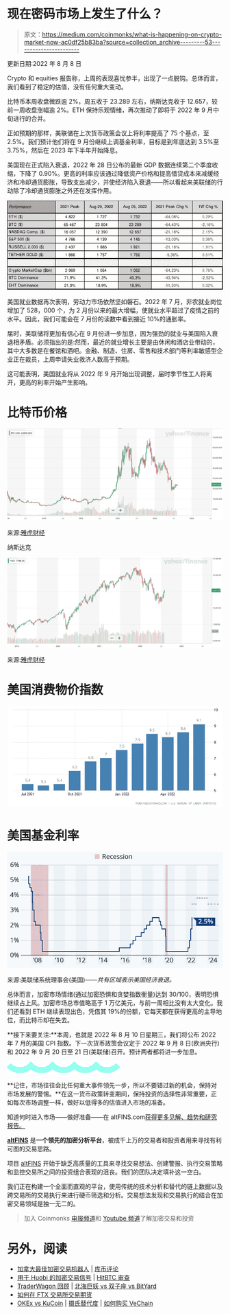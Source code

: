 # 现在密码市场上发生了什么？

> 原文：<https://medium.com/coinmonks/what-is-happening-on-crypto-market-now-ac0df25b83ba?source=collection_archive---------53----------------------->

更新日期:2022 年 8 月 8 日

Crypto 和 equities 报告称，上周的表现喜忧参半，出现了一点脱钩。总体而言，我们看到了稳定的估值，没有任何重大变动。

比特币本周收盘微跌逾 2%，周五收于 23.289 左右，纳斯达克收于 12.657，较前一周收盘涨幅逾 2%。ETH 保持乐观情绪，再次推动了即将于 2022 年 9 月中旬进行的合并。

正如预期的那样，美联储在上次货币政策会议上将利率提高了 75 个基点，至 2.5%。我们预计他们将在 9 月份继续上调基金利率，目标是到年底达到 3.5%至 3.75%，然后在 2023 年下半年开始降息。

美国现在正式陷入衰退，2022 年 28 日公布的最新 GDP 数据连续第二个季度收缩，下降了 0.90%。更高的利率应该通过降低资产价格和提高借贷成本来减缓经济和冷却通货膨胀，导致支出减少，并使经济陷入衰退——所以看起来美联储的行动除了冷却通货膨胀之外还在发挥作用。

![](img/cfbec3445edb66829dee39b413028336.png)

美国就业数据再次表明，劳动力市场依然坚如磐石。2022 年 7 月，非农就业岗位增加了 528，000 个，为 2 月份以来的最大增幅，使就业水平超过了疫情之前的水平。因此，我们可能会在 7 月份的读数中看到接近 10%的通胀率。

届时，美联储将更加有信心在 9 月份进一步加息，因为强劲的就业与美国陷入衰退相矛盾。必须指出的是:然而，最近的就业增长主要是由休闲和酒店业带动的，其中大多数是在餐馆和酒吧。金融、制造、住房、零售和技术部门等利率敏感型企业正在裁员，上周申请失业救济人数高于预期。

这可能表明，美国就业将从 2022 年 9 月开始出现调整，届时季节性工人将离开，更高的利率开始产生影响。

# 比特币价格

![](img/5f3fbe28acbf3066c008abe2793629a1.png)

来源:[雅虎财经](https://finance.yahoo.com/)

纳斯达克

![](img/28ae4537878c0ff23ee40427170efc9a.png)

来源:[雅虎财经](https://finance.yahoo.com/)

# 美国消费物价指数

![](img/49930353d370ff50e4805232a943a567.png)

# 美国基金利率

![](img/1c5b2638aa7b9fcd3a45f2f23541df90.png)

来源:美联储系统理事会(美国)——*共有区域表示美国经济衰退。*

总体而言，加密市场情绪(通过加密恐惧和贪婪指数衡量)达到 30/100，表明恐惧继续占上风。加密市场总市值略高于 1 万亿美元，与前一周相比没有太大变化。我们还看到 ETH 继续表现出色，凭借其 19%的份额，它每天都在获得更高的主导地位，而比特币却在失去。

**接下来要关注:**本周，也就是 2022 年 8 月 10 日星期三，我们将公布 2022 年 7 月的美国 CPI 指数。下一次货币政策会议定于 2022 年 9 月 8 日(欧洲央行)和 2022 年 9 月 20 日至 21 日(美联储)召开。预计两者都将进一步加息。

![](img/42a38521a66083bf7e4acfc71d5f4438.png)

**记住，市场往往会比任何重大事件领先一步，所以不要错过新的机会，保持对市场发展的警惕。**在这一货币政策转变期间，保持投资的选择性非常重要，正如每次市场调整一样，做好以低得多的估值进入市场的准备。

知道何时进入市场——做好准备——在 altFINS.com[获得更多见解、趋势和研究报告。](https://altfins.com/)

[**altFINS**](https://altfins.com/) 是**一个领先的加密分析平台**，被成千上万的交易者和投资者用来寻找有利可图的交易思路。

项目 [altFINS](https://altfins.com/) 开始于缺乏高质量的工具来寻找交易想法、创建警报、执行交易策略和监控交易所之间的投资组合表现的沮丧。我们的团队决定填补这一空白。

我们正在构建一个全面而直观的平台，使用传统的技术分析和替代的链上数据以及跨交易所的交易执行来进行硬币筛选和分析。交易想法发现和交易执行的结合在加密交易领域是独一无二的。

> 加入 Coinmonks [电报频道](https://t.me/coincodecap)和 [Youtube 频道](https://www.youtube.com/c/coinmonks/videos)了解加密交易和投资

# 另外，阅读

*   [加拿大最佳加密交易机器人](https://coincodecap.com/5-best-crypto-trading-bots-in-canada) | [库币评论](https://coincodecap.com/kucoin-review)
*   [用于 Huobi 的加密交易信号](https://coincodecap.com/huobi-crypto-trading-signals) | [HitBTC 审查](/coinmonks/hitbtc-review-c5143c5d53c2)
*   [TraderWagon 回顾](https://coincodecap.com/traderwagon-review) | [北海巨妖 vs 双子座 vs BitYard](https://coincodecap.com/kraken-vs-gemini-vs-bityard)
*   [如何在 FTX 交易所交易期货](https://coincodecap.com/ftx-futures-trading)
*   [OKEx vs KuCoin](https://coincodecap.com/okex-kucoin) | [摄氏替代度](https://coincodecap.com/celsius-alternatives) | [如何购买 VeChain](https://coincodecap.com/buy-vechain)